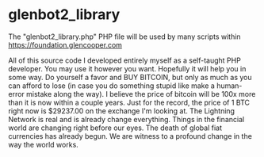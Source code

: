 # glenbot2_library
The "glenbot2_library.php" PHP file will be used by many scripts within https://foundation.glencooper.com

All of this source code I developed entirely myself as a self-taught PHP developer.  You may use it however you want.  Hopefully it will help you in some way.  Do yourself a favor and BUY BITCOIN, but only as much as you can afford to lose (in case you do something stupid like make a human-error mistake along the way).  I believe the price of bitcoin will be 100x more than it is now within a couple years.  Just for the record, the price of 1 BTC right now is $29237.00 on the exchange I'm looking at.  The Lightning Network is real and is already change everything.  Things in the financial world are changing right before our eyes.  The death of global fiat currencies has already begun.  We are witness to a profound change in the way the world works.
